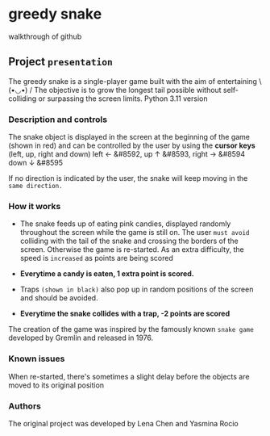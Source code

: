 # greedy snake 
 walkthrough of github
 
 ## Project `presentation`
 
The greedy snake is a single-player game built with the aim of entertaining \ (•◡•) / The objective is to grow the longest tail possible without self-colliding or surpassing the screen limits.
Python 3.11 version 

### Description and controls
The snake object is displayed in the screen at the beginning of the game (shown in red) and can be controlled by the user by using the **cursor keys** (left, up, right and down) left ← &#8592, up ↑ &#8593,
right → &#8594 down ↓ &#8595 

If no direction is indicated by the user, the snake will keep moving in the `same direction.`

### How it works
- The snake feeds up of eating pink candies, displayed randomly throughout the screen while the game is still on. The user `must avoid` colliding with the tail of the snake and crossing the borders of the screen. Otherwise the game is re-started. As an extra difficulty, the speed is `increased` as points are being scored


- **Everytime a candy is eaten, 1 extra point is scored.**

- Traps `(shown in black)` also pop up in random positions of the screen and should be avoided. 

- **Everytime the snake collides with a trap, -2 points are scored**

The creation of the game was inspired by the famously known `snake game` developed by Gremlin and released in 1976.

### Known issues
When re-started, there's sometimes a slight delay before the objects are moved to its original position 

### Authors 
The original project was developed by Lena Chen and Yasmina Rocio 










